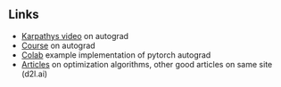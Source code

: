 ## Links

- [Karpathys video](https://www.youtube.com/watch?v=VMj-3S1tku0&t=83s) on autograd
- [Course](https://dlvu.github.io/backpropagation/) on autograd
- [Colab](https://colab.research.google.com/drive/1VpeE6UvEPRz9HmsHh1KS0XxXjYu533EC#scrollTo=2Lf8JaEK4MHJ)
  example implementation of pytorch autograd
- [Articles](https://d2l.ai/chapter_optimization/sgd.html) on optimization algorithms, other good articles on same site (d2l.ai)